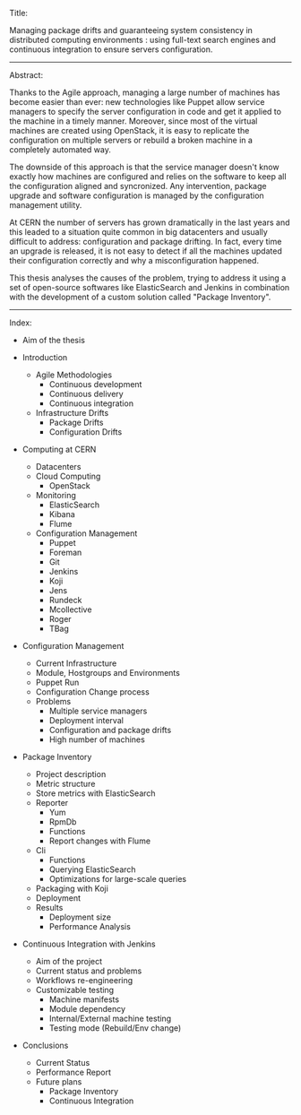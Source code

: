
Title:

Managing package drifts and guaranteeing system consistency in
distributed computing environments : using full-text search engines and
continuous integration to ensure servers configuration.

----

Abstract:

Thanks to the Agile approach, managing a large number of machines has become
easier than ever: new technologies like Puppet allow service managers to
specify the server configuration in code and get it applied to the
machine in a timely manner. Moreover, since most of the virtual machines are
created using OpenStack, it is easy to replicate the configuration on multiple
servers or rebuild a broken machine in a completely automated way.

The downside of this approach is that the service manager doesn't know
exactly how machines are configured and relies on the software to keep all the
configuration aligned and syncronized. Any intervention, package upgrade and
software configuration is managed by the configuration management utility.

At CERN the number of servers has grown dramatically in the last years and this
leaded to a situation quite common in big datacenters and usually difficult
to address: configuration and package drifting. In fact, every time an upgrade
is released, it is not easy to detect if all the machines updated their
configuration correctly and why a misconfiguration happened.

This thesis analyses the causes of the problem, trying to address it using
a set of open-source softwares like ElasticSearch and Jenkins in combination
with the development of a custom solution called "Package Inventory".

----

Index:

* Aim of the thesis

* Introduction
    * Agile Methodologies
        * Continuous development
        * Continuous delivery
        * Continuous integration
    * Infrastructure Drifts
        * Package Drifts
        * Configuration Drifts

* Computing at CERN
    * Datacenters
    * Cloud Computing
        * OpenStack
    * Monitoring
        * ElasticSearch
        * Kibana
        * Flume
    * Configuration Management
        * Puppet
        * Foreman
        * Git
        * Jenkins
        * Koji
        * Jens
        * Rundeck
        * Mcollective
        * Roger
        * TBag

* Configuration Management
    * Current Infrastructure
    * Module, Hostgroups and Environments
    * Puppet Run
    * Configuration Change process
    * Problems
        * Multiple service managers
        * Deployment interval
        * Configuration and package drifts
        * High number of machines

* Package Inventory
    * Project description
    * Metric structure
    * Store metrics with ElasticSearch
    * Reporter
        * Yum
        * RpmDb
        * Functions
        * Report changes with Flume
    * Cli
        * Functions
        * Querying ElasticSearch
        * Optimizations for large-scale queries
    * Packaging with Koji
    * Deployment
    * Results
        * Deployment size
        * Performance Analysis

* Continuous Integration with Jenkins
    * Aim of the project
    * Current status and problems
    * Workflows re-engineering
    * Customizable testing
        * Machine manifests
        * Module dependency
        * Internal/External machine testing
        * Testing mode (Rebuild/Env change)

* Conclusions
    * Current Status
    * Performance Report
    * Future plans
        * Package Inventory
        * Continuous Integration
    
